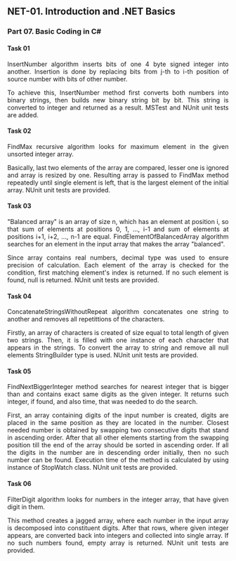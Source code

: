 ## NET-01. Introduction and .NET Basics
### Part 07. Basic Coding in C# 

#### Task 01
<p align="justify">InsertNumber algorithm inserts bits of one 4 byte signed integer into another. 
Insertion is done by replacing bits from j-th to i-th position of source number with bits of other number.</p> 

<p align="justify">To achieve this, InsertNumber method first converts both numbers into binary strings, then builds new binary string bit by bit.
This string is converted to integer and returned as a result. MSTest and NUnit unit tests are added.</p>

#### Task 02
<p align="justify">FindMax recursive algorithm looks for maximum element in the given unsorted integer array.</p>

<p align="justify">Basically, last two elements of the array are compared, lesser one is ignored and array is resized by one. 
Resulting array is passed to FindMax method repeatedly until single element is left, that is the largest element of the initial array.
NUnit unit tests are provided.</p>

#### Task 03
<p align="justify">"Balanced array" is an array of size n, which has an element at position i, so that sum of elements 
at positions 0, 1, ..., i-1  and sum of elements at positions i+1, i+2, ..., n-1 are equal. 
FindElementOfBalancedArray algorithm searches for an element in the input array that makes the array "balanced".</p>

<p align="justify">Since array contains real numbers, decimal type was used to ensure precision of calculation. 
Each element of the array is checked for the condition, first matching element's index is returned.
If no such element is found, null is returned. NUnit unit tests are provided.</p>

#### Task 04
<p align="justify">ConcatenateStringsWithoutRepeat algorithm concatenates one string to another 
and removes all repetittions of the characters.</p>

<p align="justify">Firstly, an array of characters is created of size equal to total length of given two strings. 
Then, it is filled with one instance of each character that appears in the strings. 
To convert the array to string and remove all null elements StringBuilder type is used.
NUnit unit tests are provided.</p>

#### Task 05
<p align="justify">FindNextBiggerInteger method searches for nearest integer that is bigger 
than and contains exact same digits as the given integer.
It returns such integer, if found, and also time, that was needed to do the search.</p>

<p align="justify">First, an array containing digits of the input number is created, digits are placed in the same position as they are located in the number.
Closest needed number is obtained by swapping two consecutive digits that stand in ascending order. 
After that all other elements starting from the swapping position till the end of the array should be sorted in ascending order.
If all the digits in the number are in descending order initially, then no such number can be found.
Execution time of the method is calculated by using instance of StopWatch class.
NUnit unit tests are provided.</p>

#### Task 06
<p align="justify">
FilterDigit algorithm looks for numbers in the integer array, that have given digit in them.</p>


<p align="justify">
This method creates a jagged array, where each number in the input array is decomposed into constituent digits.
After that rows, where given integer appears, are converted back into integers and collected into single array.
If no such numbers found, empty array is returned. NUnit unit tests are provided.</p>